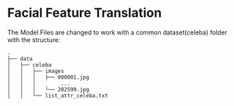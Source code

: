# Facial Feature Translation

The Model Files are changed to work with a common dataset(celeba) folder with the structure:

```
.
├── data
│   ├── celeba
│   │   ├── images
│   │   │   ├── 000001.jpg
│   │   │        ...
│   │   │   └── 202599.jpg
│   │   └── list_attr_celeba.txt
```

